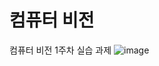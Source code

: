 # 컴퓨터 비전

컴퓨터 비전 1주차 실습 과제
![image](https://github.com/user-attachments/assets/e5581abb-b905-458d-8495-ae00082d38c8)

